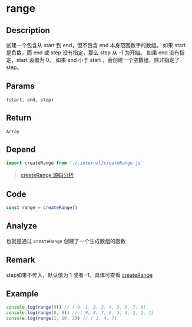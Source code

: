 # range

## Description
创建一个包含从 start 到 end，但不包含 end 本身范围数字的数组。 如果 start 是负数，而 end 或 step 没有指定，那么 step 从 -1 为开始。 如果 end 没有指定，start 设置为 0。 如果 end 小于 start ，会创建一个空数组，除非指定了 step。
## Params
`(start, end, step)`
## Return
`Array`
## Depend
```js
import createRange from './.internal/createRange.js'
```
> [createRange 源码分析](../internal/createRange.md)
> 

## Code
```js
const range = createRange()
```
## Analyze
也就是通过 `createRange` 创建了一个生成数组的函数
## Remark
step如果不传入，默认值为 1 或者 -1，具体可查看 [createRange](../internal/createRange.md)
## Example
```js
console.log(range(9)) // [ 0, 1, 2, 3, 4, 5, 6, 7, 8]
console.log(range(9, 0)) // [ 9, 8, 7, 6, 5, 4, 3, 2, 1]
console.log(range(1, 10, 3)) // [ 1, 4, 7]
```
